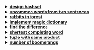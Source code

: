 <details>
<summary><strong><a href = "https://leetcode.com/problems/design-hashset/">design hashset</a></strong></summary>

```cpp
class MyHashSet {
private:
    vector<bool> set;
public:
    MyHashSet() : set(1000001, false) {}
    
    void add(int key) {
        set[key] = true;
    }
    
    void remove(int key) {
        set[key] = false;
    }
    
    bool contains(int key) {
        return set[key];
    }
};
```
</details>


<details>
<summary><strong><a href = "https://leetcode.com/problems/uncommon-words-from-two-sentences/">uncommon words from two sentences</a></strong></summary>

```cpp
class Solution {
public:
    vector<string> uncommonFromSentences(string s1, string s2) {
        unordered_map<string, int> wordCount;
        vector<string> res;
        string combined = s1 + " " + s2;

        stringstream ss(combined); // initialize string stream object with 'combined'
        string word;

        // iterate over words of the string stream one by one
        // >> extracts words separated by whitespaces.
        while(ss >> word)
            wordCount[word]++;

        // find words that appear just once
        for(auto& wc : wordCount) {
            if(wc.second == 1)
                res.push_back(wc.first);
        }
        return res;
    }
};
```
</details>


<details>
<summary><strong><a href = "https://leetcode.com/problems/rabbits-in-forest/">rabbits in forest</a></strong></summary>

```cpp
class Solution {
public:
    int numRabbits(vector<int>& answers) {
        unordered_map<int, int> countMap;

        for(int ans : answers)
            countMap[ans]++;

        int totalRabbits = 0;

        for(const auto& cm : countMap) {
            int ans = cm.first;
            int cnt = cm.second;

            int groupSize = ans + 1;
            int compelteGroups = (cnt + groupSize - 1) / groupSize;
            totalRabbits += compelteGroups * groupSize;
        }
        return totalRabbits;
    }
};
```
</details>


<details>
<summary><strong><a href = "https://leetcode.com/problems/implement-magic-dictionary/">implement magic dictionary</a></strong></summary>

```cpp
class MagicDictionary {
    unordered_set<string> words;
public:
    MagicDictionary() {}
    
    void buildDict(vector<string> dict) {
        for(const string& word : dict) 
            words.insert(word);
    }
    
    bool search(string searchWord) {
        int length = searchWord.length();
        for(const string& word : words) {
            if(word.length() != length) continue;

            int diffCnt = 0;
            for(int i = 0; i < length; i++) {
                if(searchWord[i] != word[i]) {
                    ++diffCnt;
                    if(diffCnt > 1) break;
                }
            }

            if(diffCnt == 1)
                return true;
        }
        return false;
    }
};
```
</details>


<details>
<summary><strong><a href = "https://leetcode.com/problems/find-the-difference/">find the difference</a></strong></summary>

```cpp
class Solution {
public:
    char findTheDifference(string s, string t) {
        vector<int> cnt (26, 0);
        for(char c : s)
            cnt[c - 'a']++;
        
        for(char c : t) 
            cnt[c - 'a']--;

        for(int i = 0; i < 26; i++) 
            if(cnt[i] == -1)
                return 'a' + i;

        return '\0';
    }
};
```
</details>


<details>
<summary><strong><a href = "shortest completing word">shortest completing word</a></strong></summary>

```cpp
class Solution {
public:
    string shortestCompletingWord(string licensePlate, vector<string>& words) {
        unordered_map<char, int> licenseCount;
    
        for (char c : licensePlate) {
            if (isalpha(c)) {
                char lowerChar = tolower(c);
                licenseCount[lowerChar]++;
            }
        }
    
        string result;
        int minLength = INT_MAX;
        
        for (const string& word : words) {
            unordered_map<char, int> wordCount;
            for (char c : word) {
                wordCount[c]++;
            }
            
            bool isCompleting = true;
            for (const auto& entry : licenseCount) {
                if (wordCount[entry.first] < entry.second) {
                    isCompleting = false;
                    break;
                }
            }
            
            if (isCompleting && word.length() < minLength) {
                result = word;
                minLength = word.length();
            }
        }
        return result;
    }
};
```
</details>

<details>
<summary><strong><a href = "tuple with same product">tuple with same product</a></strong></summary>

```cpp
class Solution {
public:
    int tupleSameProduct(vector<int>& nums) {
        unordered_map<int, int> productCount;
        int n = nums.size();
        
        for (int i = 0; i < n; ++i) {
            for (int j = i + 1; j < n; ++j) {
                int product = nums[i] * nums[j];
                productCount[product]++;
            }
        }
        
        int result = 0;
        for (auto& [product, count] : productCount) {
            if(count > 1)
                result += count * (count - 1) / 2 * 8;
        }
        return result;
    }
};
```
</details>

<details>
<summary><strong><a href = "https://leetcode.com/problems/number-of-boomerangs/">number of boomerangs</a></strong></summary>

```cpp
class Solution {
public:
    int numberOfBoomerangs(vector<vector<int>>& points) {
        int result = 0;
        
        for (const auto& p1 : points) {
            unordered_map<int, int> distCount;
            for (const auto& p2 : points) {
                if (p1 != p2) {
                    int dist = (p1[0] - p2[0]) * (p1[0] - p2[0]) + (p1[1] - p2[1]) * (p1[1] - p2[1]);
                    distCount[dist]++;
                }
            }
            
            for (const auto& entry : distCount) {
                int count = entry.second;
                result += count * (count - 1); 
            }
        }
        return result;
    }
};
```
</details>